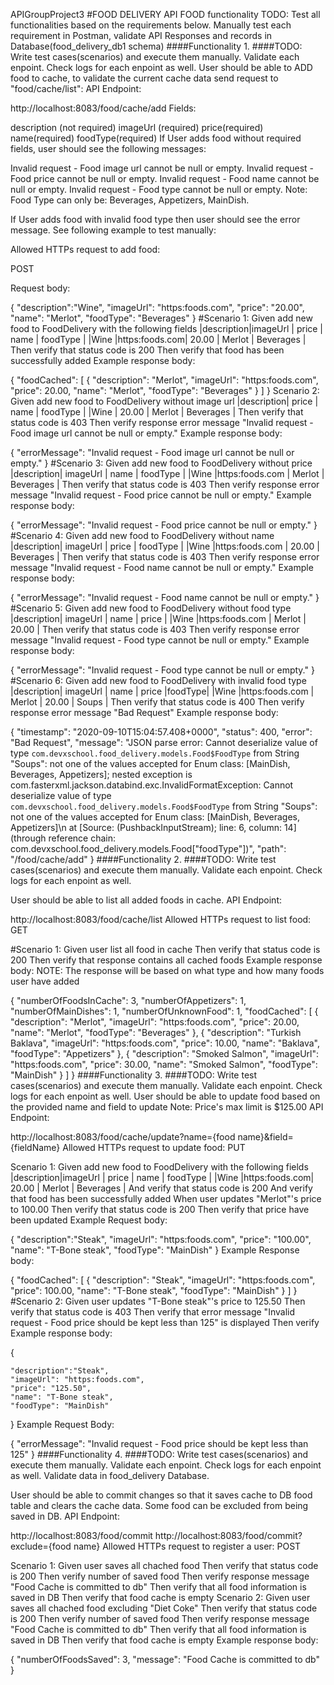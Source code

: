 
APIGroupProject3
#FOOD DELIVERY API
FOOD functionality
TODO: Test all functionalities based on the requirements below. Manually test each requirement in Postman, validate API Responses and records in Database(food_delivery_db1 schema) ####Functionality 1. ####TODO: Write test cases(scenarios) and execute them manually. Validate each enpoint. Check logs for each enpoint as well. User should be able to ADD food to cache, to validate the current cache data send request to "food/cache/list": API Endpoint:

http://localhost:8083/food/cache/add
Fields:

description (not required)
imageUrl (required)
price(required)
name(required)
foodType(required)
If User adds food without required fields, user should see the following messages:

Invalid request - Food image url cannot be null or empty.
Invalid request - Food price cannot be null or empty.
Invalid request - Food name cannot be null or empty.
Invalid request - Food type cannot be null or empty.
Note: Food Type can only be:
Beverages, Appetizers, MainDish.

If User adds food with invalid food type then user should see the error message. See following example to test manually:

Allowed HTTPs request to add food:

POST

Request body:

{
"description":"Wine",
"imageUrl": "https:foods.com",
"price": "20.00",
"name": "Merlot",
"foodType": "Beverages"
}
#Scenario 1:
Given add new food to FoodDelivery with the following fields
|description|imageUrl       | price   |  name     |  foodType   |
|Wine       |https:foods.com| 20.00   |  Merlot   |  Beverages  |
Then verify that status code is 200
Then verify that food has been successfully added
Example response body:

{
"foodCached": [
{
"description": "Merlot",
"imageUrl": "https:foods.com",
"price": 20.00,
"name": "Merlot",
"foodType": "Beverages"
}
]
}
Scenario 2:
Given add new food to FoodDelivery without image url
|description| price   |  name     |  foodType   |
|Wine       | 20.00   |  Merlot   |  Beverages  |
Then verify that status code is 403
Then verify response error message "Invalid request - Food image url cannot be null or empty."
Example response body:

{
"errorMessage": "Invalid request - Food image url cannot be null or empty."
}
#Scenario 3:
Given add new food to FoodDelivery without price
|description| imageUrl        |  name     |  foodType   |
|Wine       |https:foods.com  |  Merlot   |  Beverages  |
Then verify that status code is 403
Then verify response error message "Invalid request - Food price cannot be null or empty."
Example response body:

{
"errorMessage": "Invalid request - Food price cannot be null or empty."
}
#Scenario 4:
Given add new food to FoodDelivery without name
|description| imageUrl        |  price     |  foodType   |
|Wine       |https:foods.com  |  20.00     |  Beverages  |
Then verify that status code is 403
Then verify response error message "Invalid request - Food name cannot be null or empty."
Example response body:

{
"errorMessage": "Invalid request - Food name cannot be null or empty."
}
#Scenario 5:
Given add new food to FoodDelivery without food type
|description| imageUrl        |  name     |  price   |
|Wine       |https:foods.com  |  Merlot   |  20.00   |
Then verify that status code is 403
Then verify response error message "Invalid request - Food type cannot be null or empty."
Example response body:

{
"errorMessage": "Invalid request - Food type cannot be null or empty."
}
#Scenario 6:
Given add new food to FoodDelivery with invalid food type
|description| imageUrl        |  name     |  price   |foodType|
|Wine       |https:foods.com  |  Merlot   |  20.00   | Soups  |
Then verify that status code is 400
Then verify response error message "Bad Request"
Example response body:

{
"timestamp": "2020-09-10T15:04:57.408+0000",
"status": 400,
"error": "Bad Request",
"message": "JSON parse error: Cannot deserialize value of type `com.devxschool.food_delivery.models.Food$FoodType` from String \"Soups\": not one of the values accepted for Enum class: [MainDish, Beverages, Appetizers]; nested exception is com.fasterxml.jackson.databind.exc.InvalidFormatException: Cannot deserialize value of type `com.devxschool.food_delivery.models.Food$FoodType` from String \"Soups\": not one of the values accepted for Enum class: [MainDish, Beverages, Appetizers]\n at [Source: (PushbackInputStream); line: 6, column: 14] (through reference chain: com.devxschool.food_delivery.models.Food[\"foodType\"])",
"path": "/food/cache/add"
}
####Functionality 2. ####TODO: Write test cases(scenarios) and execute them manually. Validate each enpoint. Check logs for each enpoint as well.

User should be able to list all added foods in cache. API Endpoint:

http://localhost:8083/food/cache/list
Allowed HTTPs request to list food: GET

#Scenario 1:
Given user list all food in cache
Then verify that status code is 200
Then verify that response contains all cached foods
Example response body: NOTE: The response will be based on what type and how many foods user have added

{
"numberOfFoodsInCache": 3,
"numberOfAppetizers": 1,
"numberOfMainDishes": 1,
"numberOfUnknownFood": 1,
"foodCached": [
{
"description": "Merlot",
"imageUrl": "https:foods.com",
"price": 20.00,
"name": "Merlot",
"foodType": "Beverages"
},
{
"description": "Turkish Baklava",
"imageUrl": "https:foods.com",
"price": 10.00,
"name": "Baklava",
"foodType": "Appetizers"
},
{
"description": "Smoked Salmon",
"imageUrl": "https:foods.com",
"price": 30.00,
"name": "Smoked Salmon",
"foodType": "MainDish"
}
]
}
####Functionality 3. ####TODO: Write test cases(scenarios) and execute them manually. Validate each enpoint. Check logs for each enpoint as well. User should be able to update food based on the provided name and field to update Note: Price's max limit is $125.00 API Endpoint:

http://localhost:8083/food/cache/update?name={food name}&field={fieldName}
Allowed HTTPs request to update food: PUT

Scenario 1:
Given add new food to FoodDelivery with the following fields
|description|imageUrl       | price   |  name     |  foodType   |
|Wine       |https:foods.com| 20.00   |  Merlot   |  Beverages  |
And verify that status code is 200
And verify that food has been successfully added
When user updates "Merlot"'s price to 100.00
Then verify that status code is 200
Then verify that price have been updated
Example Request body:

{
"description":"Steak",
"imageUrl": "https:foods.com",
"price": "100.00",
"name": "T-Bone steak",
"foodType": "MainDish"
}
Example Response body:

{
"foodCached": [
{
"description": "Steak",
"imageUrl": "https:foods.com",
"price": 100.00,
"name": "T-Bone steak",
"foodType": "MainDish"
}
]
}
#Scenario 2:
Given user updates "T-Bone steak"'s price to 125.50
Then verify that status code is 403
Then verify that error message "Invalid request - Food price should be kept less than 125" is displayed
Then verify
Example response body:

{

    "description":"Steak",
    "imageUrl": "https:foods.com",
    "price": "125.50",
    "name": "T-Bone steak",
    "foodType": "MainDish"

}
Example Request Body:

{
"errorMessage": "Invalid request - Food price should be kept less than 125"
}
####Functionality 4. ####TODO: Write test cases(scenarios) and execute them manually. Validate each enpoint. Check logs for each enpoint as well. Validate data in food_delivery Database.

User should be able to commit changes so that it saves cache to DB food table and clears the cache data. Some food can be excluded from being saved in DB. API Endpoint:

http://localhost:8083/food/commit
http://localhost:8083/food/commit?exclude={food name}
Allowed HTTPs request to register a user: POST

Scenario 1:
Given user saves all chached food
Then verify that status code is 200
Then verify number of saved food
Then verify response message "Food Cache is committed to db"
Then verify that all food information is saved in DB
Then verify that food cache is empty
Scenario 2:
Given user saves all chached food excluding "Diet Coke"
Then verify that status code is 200
Then verify number of saved food
Then verify response message "Food Cache is committed to db"
Then verify that all food information is saved in DB
Then verify that food cache is empty
Example response body:

{
"numberOfFoodsSaved": 3,
"message": "Food Cache is committed to db"
}